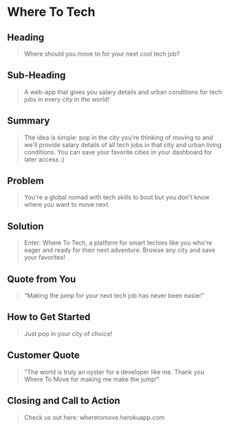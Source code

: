 # Where To Tech #

<!-- 
> This material was originally posted [here](http://www.quora.com/What-is-Amazons-approach-to-product-development-and-product-management). It is reproduced here for posterities sake.

There is an approach called "working backwards" that is widely used at Amazon. They work backwards from the customer, rather than starting with an idea for a product and trying to bolt customers onto it. While working backwards can be applied to any specific product decision, using this approach is especially important when developing new products or features.

For new initiatives a product manager typically starts by writing an internal press release announcing the finished product. The target audience for the press release is the new/updated product's customers, which can be retail customers or internal users of a tool or technology. Internal press releases are centered around the customer problem, how current solutions (internal or external) fail, and how the new product will blow away existing solutions.

If the benefits listed don't sound very interesting or exciting to customers, then perhaps they're not (and shouldn't be built). Instead, the product manager should keep iterating on the press release until they've come up with benefits that actually sound like benefits. Iterating on a press release is a lot less expensive than iterating on the product itself (and quicker!).

If the press release is more than a page and a half, it is probably too long. Keep it simple. 3-4 sentences for most paragraphs. Cut out the fat. Don't make it into a spec. You can accompany the press release with a FAQ that answers all of the other business or execution questions so the press release can stay focused on what the customer gets. My rule of thumb is that if the press release is hard to write, then the product is probably going to suck. Keep working at it until the outline for each paragraph flows. 

Oh, and I also like to write press-releases in what I call "Oprah-speak" for mainstream consumer products. Imagine you're sitting on Oprah's couch and have just explained the product to her, and then you listen as she explains it to her audience. That's "Oprah-speak", not "Geek-speak".

Once the project moves into development, the press release can be used as a touchstone; a guiding light. The product team can ask themselves, "Are we building what is in the press release?" If they find they're spending time building things that aren't in the press release (overbuilding), they need to ask themselves why. This keeps product development focused on achieving the customer benefits and not building extraneous stuff that takes longer to build, takes resources to maintain, and doesn't provide real customer benefit (at least not enough to warrant inclusion in the press release).
 -->
 
## Heading ##
  > Where should you move to for your next cool tech job?

## Sub-Heading ##
  > A web-app that gives you salary details and urban conditions for tech jobs in every city in the world!

## Summary ##
  > The idea is simple: pop in the city you're thinking of moving to and we'll provide salary details of all tech jobs in that city and urban living conditions. You can save your favorite cities in your dashboard for later access :) 

## Problem ##
  > You're a global nomad with tech skills to boot but you don't know where you want to move next. 
  
## Solution ##
  > Enter: Where To Tech, a platform for smart techies like you who're eager and ready for their next adventure. Browse any city and save your favorites!

## Quote from You ##
  > "Making the jump for your next tech job has never been easier"

## How to Get Started ##
  > Just pop in your city of choice!

## Customer Quote ##
  > "The world is truly an oyster for a developer like me. Thank you Where To Move for making me make the jump!"
  
## Closing and Call to Action ##
  > Check us out here: wheretomove.herokuapp.com
